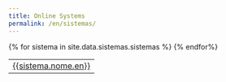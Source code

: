 ```yaml
---
title: Online Systems
permalink: /en/sistemas/
---
```


<table class="table table-hover">
{% for sistema in site.data.sistemas.sistemas %}
 <tr>
   <td><a href="{{sistema.url}}" target="_blank">{{sistema.nome.en}}</a></td>
 </tr>
 {% endfor%}
</table>
